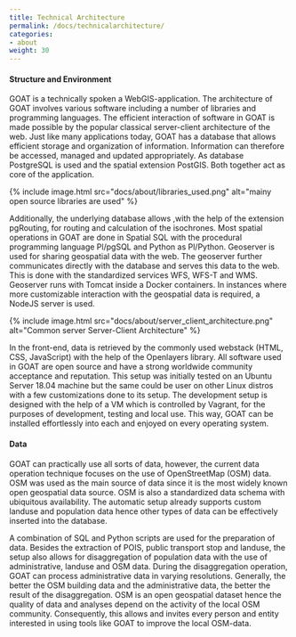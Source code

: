 ```yaml
---
title: Technical Architecture
permalink: /docs/technicalarchitecture/
categories:
- about
weight: 30
---
```


#### Structure and Environment

GOAT is a technically spoken a WebGIS-application. The architecture of GOAT involves various software including a number of libraries and programming languages.
The efficient interaction of software in GOAT is made possible by the popular classical server-client architecture of the web. 
Just like many applications today, GOAT has a database that allows efficient storage and organization of information. Information can therefore be accessed, managed and updated appropriately. 
As database PostgreSQL is used and the spatial extension PostGIS. Both together act as core of the application.

{% include image.html src="docs/about/libraries_used.png" alt="mainy open source libraries are used" %}

Additionally, the underlying database allows ,with the help of the extension pgRouting, for routing and calculation of the isochrones. Most spatial operations in GOAT are done in Spatial SQL with the procedural programming language Pl/pgSQL and Python as Pl/Python.
Geoserver is used for sharing geospatial data with the web. The geoserver further communicates directly with the database and serves this data to the web. This is done with the standardized services WFS, WFS-T and WMS. Geoserver runs with Tomcat inside a Docker containers. 
In instances where more customizable interaction with the geospatial data is required, a NodeJS server is used. 

{% include image.html src="docs/about/server_client_architecture.png" alt="Common server Server-Client Architecture" %}

In the front-end, data is retrieved by the commonly used webstack (HTML, CSS, JavaScript) with the help of the Openlayers library. 
All software used in GOAT are open source and have a strong worldwide community acceptance and reputation. This setup was initially tested on an Ubuntu Server 18.04 machine but the same could be user on other Linux distros with a few customizations done to its setup.
The development setup is designed with the help of a VM which is controlled by Vagrant, for the purposes of development, testing and local use. This way, GOAT can be installed effortlessly into each and enjoyed on every operating system.


#### Data

GOAT can practically use all sorts of data, however, the current data operation technique focuses on the use of OpenStreetMap (OSM) data. OSM was used as the main source of data since it is the most widely known open geospatial data source. OSM is also a standardized data schema with ubiquitous availability. The automatic setup already supports custom landuse and population data hence other types of data can be effectively inserted into the database.

A combination of SQL and Python scripts are used for the preparation of data. Besides the extraction of POIS, public transport stop and landuse, the setup also allows for disaggregation of population data with the use of administrative, landuse and OSM data. During the disaggregation operation, GOAT can process administrative data in varying resolutions. Generally, the better the OSM building data and the administrative data, the better the result of the disaggregation.
OSM is an open geospatial dataset hence the quality of data and analyses depend on the activity of the local OSM community. Consequently, this allows and invites every person and entity interested in using tools like GOAT to improve the local OSM-data.
